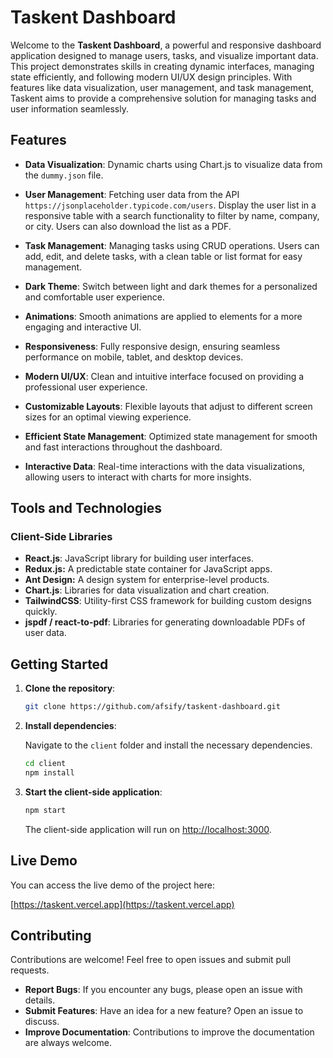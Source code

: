 # Taskent Dashboard

Welcome to the **Taskent Dashboard**, a powerful and responsive dashboard application designed to manage users, tasks, and visualize important data. This project demonstrates skills in creating dynamic interfaces, managing state efficiently, and following modern UI/UX design principles. With features like data visualization, user management, and task management, Taskent aims to provide a comprehensive solution for managing tasks and user information seamlessly.

## Features

- **Data Visualization**: Dynamic charts using Chart.js to visualize data from the `dummy.json` file.

- **User Management**: Fetching user data from the API `https://jsonplaceholder.typicode.com/users`. Display the user list in a responsive table  with a search functionality to filter by name, company, or city. Users can also download the list as a PDF.

- **Task Management**: Managing tasks using CRUD operations. Users can add, edit, and delete tasks, with a clean table or list format for easy management.

- **Dark Theme**: Switch between light and dark themes for a personalized and comfortable user experience.

- **Animations**: Smooth animations are applied to elements for a more engaging and interactive UI.

- **Responsiveness**: Fully responsive design, ensuring seamless performance on mobile, tablet, and desktop devices.

- **Modern UI/UX**: Clean and intuitive interface focused on providing a professional user experience.

- **Customizable Layouts**: Flexible layouts that adjust to different screen sizes for an optimal viewing experience.

- **Efficient State Management**: Optimized state management for smooth and fast interactions throughout the dashboard.

- **Interactive Data**: Real-time interactions with the data visualizations, allowing users to interact with charts for more insights.

## Tools and Technologies

### Client-Side Libraries

- **React.js**: JavaScript library for building user interfaces.
- **Redux.js:** A predictable state container for JavaScript apps.
- **Ant Design:** A design system for enterprise-level products.
- **Chart.js**: Libraries for data visualization and chart creation.
- **TailwindCSS**: Utility-first CSS framework for building custom designs quickly.
- **jspdf / react-to-pdf**: Libraries for generating downloadable PDFs of user data.

## Getting Started

1. **Clone the repository**:

   ```bash
   git clone https://github.com/afsify/taskent-dashboard.git
   ```

2. **Install dependencies**:

    Navigate to the `client` folder and install the necessary dependencies.

    ```bash
    cd client
    npm install
    ```

3. **Start the client-side application**:

    ```bash
    npm start
    ```

    The client-side application will run on [http://localhost:3000](http://localhost:3000).

## Live Demo

You can access the live demo of the project here:

[https://taskent.vercel.app](https://taskent.vercel.app)

## Contributing

Contributions are welcome! Feel free to open issues and submit pull requests.

- **Report Bugs**: If you encounter any bugs, please open an issue with details.
- **Submit Features**: Have an idea for a new feature? Open an issue to discuss.
- **Improve Documentation**: Contributions to improve the documentation are always welcome.
